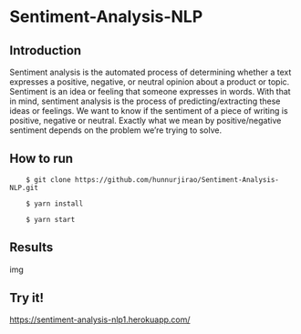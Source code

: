# Sentiment-Analysis-NLP

## Introduction
Sentiment analysis is the automated process of determining whether a text expresses a positive, negative, or neutral opinion about a product or topic. Sentiment is an idea or feeling that someone expresses in words. With that in mind, sentiment analysis is the process of predicting/extracting these ideas or feelings. We want to know if the sentiment of a piece of writing is positive, negative or neutral. Exactly what we mean by positive/negative sentiment depends on the problem we’re trying to solve.

## How to run
````
    $ git clone https://github.com/hunnurjirao/Sentiment-Analysis-NLP.git
    
    $ yarn install
    
    $ yarn start
````
## Results
img
## Try it!
https://sentiment-analysis-nlp1.herokuapp.com/
